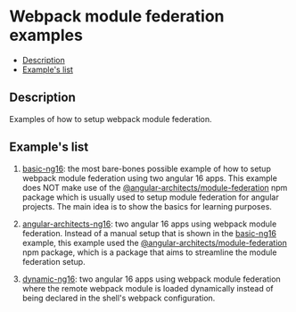 # Webpack module federation examples

- [Description](#description)
- [Example's list](#examples-list)

## Description 

Examples of how to setup webpack module federation.

## Example's list

1) [basic-ng16](/basic-ng16/README.md): the most bare-bones possible example of how to setup webpack module federation using two angular 16 apps. This example does NOT make use of the [@angular-architects/module-federation](https://www.npmjs.com/package/@angular-architects/module-federation) npm package which is usually used to setup module federation for angular projects. The main idea is to show the basics for learning purposes.
   
2) [angular-architects-ng16](/angular-architects-ng16/README.md): two angular 16 apps using webpack module federation. Instead of a manual setup that is shown in the [basic-ng16](/basic-ng16/README.md) example, this example used the [@angular-architects/module-federation](https://www.npmjs.com/package/@angular-architects/module-federation) npm package, which is a package that aims to streamline the module federation setup.

3) [dynamic-ng16](/dynamic-ng16/README.md): two angular 16 apps using webpack module federation where the remote webpack module is loaded dynamically instead of being declared in the shell's webpack configuration.